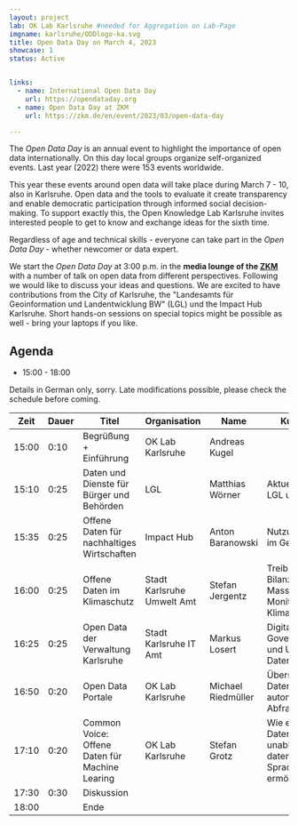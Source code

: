 ```yaml
---
layout: project
lab: OK Lab Karlsruhe #needed for Aggregation on Lab-Page
imgname: karlsruhe/ODDlogo-ka.svg
title: Open Data Day on March 4, 2023
showcase: 1
status: Active


links:
  - name: International Open Data Day
    url: https://opendataday.org
  - name: Open Data Day at ZKM
    url: https://zkm.de/en/event/2023/03/open-data-day

---
```


<!--
links:
  - name: Open Data Day im ZKM
    url: https://zkm.de/de/veranstaltung/2023/03/open-data-day
-->


The *Open Data Day* is an annual event to highlight the importance of open data internationally. On this day local groups organize self-organized events. Last year (2022) there were  153 events worldwide.

This year these events around open data will take place during March 7 - 10, also in Karlsruhe. Open data and the tools to evaluate it create transparency and enable democratic participation through informed social decision-making. To support exactly this, the Open Knowledge Lab Karlsruhe invites interested people to get to know and exchange ideas for the sixth time.

Regardless of age and technical skills - everyone can take part in the *Open Data Day* - whether newcomer or data expert.

We start the *Open Data Day* at 3:00 p.m. in the **media lounge of the [ZKM](https://www.openstreetmap.org/way/224089410)** with a number of talk on open data from different perspectives. Following we would like to discuss your ideas and questions. 
We are excited to have contributions from the City of Karlsruhe, the "Landesamts für Geoinformation und Landentwicklung BW" (LGL) und the Impact Hub Karlsruhe.
Short hands-on sessions on special topics might be possible as well - bring your laptops if you like.

## Agenda
  * 15:00 - 18:00 

Details in German only, sorry. Late modifications possible, please check the schedule before coming.
  
 
| Zeit      | Dauer | Titel      | Organisation | Name      | Kurzbeschreibung |
| ----------- | ----------- | ----------- | ----------- | ----------- | ----------- |
|15:00|0:10|Begrüßung + Einführung|OK Lab Karlsruhe|Andreas Kugel||
|15:10|0:25|Daten und Dienste für Bürger und Behörden |LGL|Matthias Wörner|Aktuelle Angebote des LGL und Ausblick|
|15:35|0:25|Offene Daten für nachhaltiges Wirtschaften|Impact Hub|Anton Baranowski|Nutzungsmöglichkeiten im Geschäftsbereich|
|16:00|0:25|Offene Daten im Klimaschutz|Stadt Karlsruhe Umwelt Amt|Stefan Jergentz|Treibhausgas Bilanzierung, Massnahmen, Monitoring, Klimadashboard.|
|16:25|0:25|Open Data der Verwaltung Karlsruhe|Stadt Karlsruhe IT Amt|Markus Losert|Digitalstrategie, Data Governance, Smart City und Urbane Datenplattform|
|16:50|0:20|Open Data Portale|OK Lab Karlsruhe|Michael Riedmüller|Übersicht deutscher Datenportale und automatisierte Abfragemöglichkeiten|
|17:10|0:20|Common Voice: Offene Daten für Machine Learing|OK Lab Karlsruhe|Stefan Grotz|Wie eine offene Datenbank freie, unabhängige und datenschutzfreundlichere Spracherkennung für alle ermöglicht.|
|17:30|0:30|Diskussion||| |
|18:00||Ende||||


